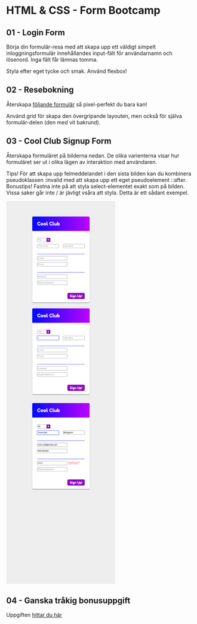 # HTML & CSS - Form Bootcamp

## 01 - Login Form

Börja din formulär-resa med att skapa upp ett väldigt simpelt inloggningsformulär innehållandes input-fält för användarnamn och lösenord. Inga fält får lämnas tomma.

Styla efter eget tycke och smak. Använd flexbox!

## 02 - Resebokning

Återskapa [följande formulär](https://www.figma.com/design/XenjCcyq3pZUOa9MF3urqQ/Vue.js-form-exercise---Book-a-flight?node-id=0-1&node-type=canvas&t=5vfXJrRCUghEo0pz-0) så pixel-perfekt du bara kan!

Använd grid för skapa den övergripande layouten, men också för själva formulär-delen (den med vit bakrund).

## 03 - Cool Club Signup Form

Återskapa formuläret på bilderna nedan. De olika varienterna visar hur formuläret ser ut i olika lägen av interaktion med användaren.

Tips! För att skapa upp felmeddelandet i den sista bilden kan du kombinera pseudoklassen :invalid med att skapa upp ett eget pseudoelement ::after.
Bonustips! Fastna inte på att styla select-elementet exakt som på bilden. Vissa saker går inte / är jävligt vsåra att styla. Detta är ett sådant exempel.

![Cool Club Signup Form](./form.png)

## 04 - Ganska tråkig bonusuppgift

Uppgiften [hittar du här](https://github.com/Santosnr6/formul-r-jobbans-kan)
